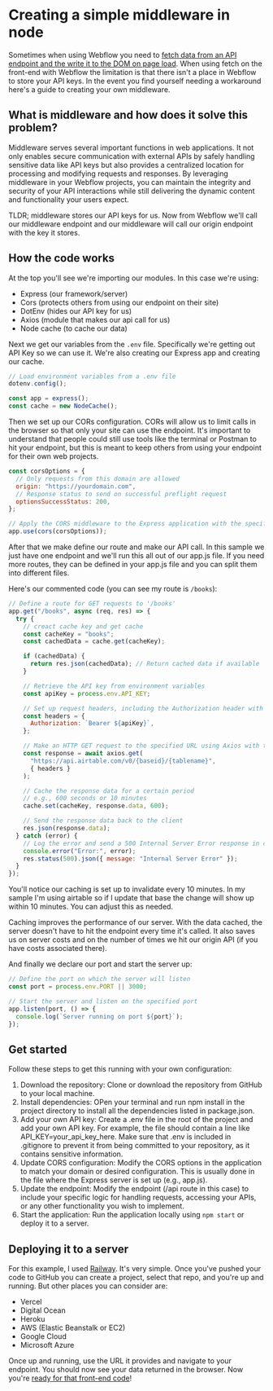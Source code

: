 # Creating a simple middleware in node

Sometimes when using Webflow you need to [fetch data from an API endpoint and the write it to the DOM on page load](https://github.com/Webflow-Examples/fetch-api-and-write-to-dom). When using fetch on the front-end with Webflow the limitation is that there isn't a place in Webflow to store your API keys. In the event you find yourself needing a workaround here's a guide to creating your own middleware.

## What is middleware and how does it solve this problem?

Middleware serves several important functions in web applications. It not only enables secure communication with external APIs by safely handling sensitive data like API keys but also provides a centralized location for processing and modifying requests and responses. By leveraging middleware in your Webflow projects, you can maintain the integrity and security of your API interactions while still delivering the dynamic content and functionality your users expect.

TLDR; middleware stores our API keys for us. Now from Webflow we'll call our middleware endpoint and our middleware will call our origin endpoint with the key it stores.

## How the code works

At the top you'll see we're importing our modules. In this case we're using:

- Express (our framework/server)
- Cors (protects others from using our endpoint on their site)
- DotEnv (hides our API key for us)
- Axios (module that makes our api call for us)
- Node cache (to cache our data)

Next we get our variables from the `.env` file. Specifically we're getting out API Key so we can use it. We're also creating our Express app and creating our cache.

```js
// Load environment variables from a .env file
dotenv.config();

const app = express();
const cache = new NodeCache();
```

Then we set up our CORs configuration. CORs will allow us to limit calls in the browser so that only your site can use the endpoint. It's important to understand that people could still use tools like the terminal or Postman to hit your endpoint, but this is meant to keep others from using your endpoint for their own web projects.

```js
const corsOptions = {
  // Only requests from this domain are allowed
  origin: "https://yourdomain.com",
  // Response status to send on successful preflight request
  optionsSuccessStatus: 200,
};

// Apply the CORS middleware to the Express application with the specified options
app.use(cors(corsOptions));
```

After that we make define our route and make our API call. In this sample we just have one endpoint and we'll run this all out of our app.js file. If you need more routes, they can be defined in your app.js file and you can split them into different files.

Here's our commented code (you can see my route is `/books`):

```js
// Define a route for GET requests to '/books'
app.get("/books", async (req, res) => {
  try {
    // creact cache key and get cache
    const cacheKey = "books";
    const cachedData = cache.get(cacheKey);

    if (cachedData) {
      return res.json(cachedData); // Return cached data if available
    }

    // Retrieve the API key from environment variables
    const apiKey = process.env.API_KEY;

    // Set up request headers, including the Authorization header with the API key
    const headers = {
      Authorization: `Bearer ${apiKey}`,
    };

    // Make an HTTP GET request to the specified URL using Axios with the set headers
    const response = await axios.get(
      "https://api.airtable.com/v0/{baseid}/{tablename}",
      { headers }
    );

    // Cache the response data for a certain period
    // e.g., 600 seconds or 10 minutes
    cache.set(cacheKey, response.data, 600);

    // Send the response data back to the client
    res.json(response.data);
  } catch (error) {
    // Log the error and send a 500 Internal Server Error response in case of an exception
    console.error("Error:", error);
    res.status(500).json({ message: "Internal Server Error" });
  }
});
```

You'll notice our caching is set up to invalidate every 10 minutes. In my sample I'm using airtable so if I update that base the change will show up within 10 minutes. You can adjust this as needed.

Caching improves the performance of our server. With the data cached, the server doesn't have to hit the endpoint every time it's called. It also saves us on server costs and on the number of times we hit our origin API (if you have costs associated there).

And finally we declare our port and start the server up:

```js
// Define the port on which the server will listen
const port = process.env.PORT || 3000;

// Start the server and listen on the specified port
app.listen(port, () => {
  console.log(`Server running on port ${port}`);
});
```

## Get started

Follow these steps to get this running with your own configuration:

1. Download the repository: Clone or download the repository from GitHub to your local machine.
2. Install dependencies: OPen your terminal and run npm install in the project directory to install all the dependencies listed in package.json.
3. Add your own API key: Create a .env file in the root of the project and add your own API key. For example, the file should contain a line like API_KEY=your_api_key_here. Make sure that .env is included in .gitignore to prevent it from being committed to your repository, as it contains sensitive information.
4. Update CORS configuration: Modify the CORS options in the application to match your domain or desired configuration. This is usually done in the file where the Express server is set up (e.g., app.js).
5. Update the endpoint: Modify the endpoint (/api route in this case) to include your specific logic for handling requests, accessing your APIs, or any other functionality you wish to implement.
6. Start the application: Run the application locally using `npm start` or deploy it to a server.

## Deploying it to a server

For this example, I used [Railway](https://railway.app/). It's very simple. Once you've pushed your code to GitHub you can create a project, select that repo, and you're up and running. But other places you can consider are:

- Vercel
- Digital Ocean
- Heroku
- AWS (Elastic Beanstalk or EC2)
- Google Cloud
- Microsoft Azure

Once up and running, use the URL it provides and navigate to your endpoint. You should now see your data returned in the browser. Now you're [ready for that front-end code](https://github.com/Webflow-Examples/fetch-api-and-write-to-dom)!
